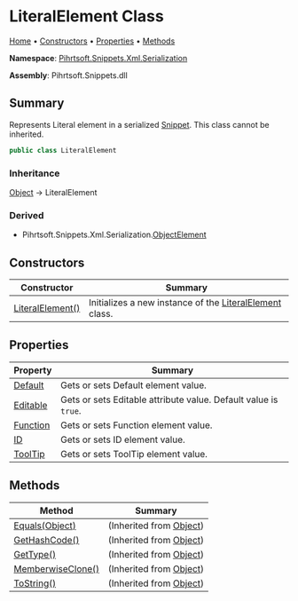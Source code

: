 # LiteralElement Class

[Home](../../../../../README.md) &#x2022; [Constructors](#constructors) &#x2022; [Properties](#properties) &#x2022; [Methods](#methods)

**Namespace**: [Pihrtsoft.Snippets.Xml.Serialization](../README.md)

**Assembly**: Pihrtsoft\.Snippets\.dll

## Summary

Represents Literal element in a serialized [Snippet](../../../Snippet/README.md)\. This class cannot be inherited\.

```csharp
public class LiteralElement
```

### Inheritance

[Object](https://docs.microsoft.com/en-us/dotnet/api/system.object) &#x2192; LiteralElement

### Derived

* Pihrtsoft\.Snippets\.Xml\.Serialization\.[ObjectElement](../ObjectElement/README.md)

## Constructors

| Constructor | Summary |
| ----------- | ------- |
| [LiteralElement()](-ctor/README.md) | Initializes a new instance of the [LiteralElement](./README.md) class\. |

## Properties

| Property | Summary |
| -------- | ------- |
| [Default](Default/README.md) | Gets or sets Default element value\. |
| [Editable](Editable/README.md) | Gets or sets Editable attribute value\. Default value is `true`\. |
| [Function](Function/README.md) | Gets or sets Function element value\. |
| [ID](ID/README.md) | Gets or sets ID element value\. |
| [ToolTip](ToolTip/README.md) | Gets or sets ToolTip element value\. |

## Methods

| Method | Summary |
| ------ | ------- |
| [Equals(Object)](https://docs.microsoft.com/en-us/dotnet/api/system.object.equals) |  \(Inherited from [Object](https://docs.microsoft.com/en-us/dotnet/api/system.object)\) |
| [GetHashCode()](https://docs.microsoft.com/en-us/dotnet/api/system.object.gethashcode) |  \(Inherited from [Object](https://docs.microsoft.com/en-us/dotnet/api/system.object)\) |
| [GetType()](https://docs.microsoft.com/en-us/dotnet/api/system.object.gettype) |  \(Inherited from [Object](https://docs.microsoft.com/en-us/dotnet/api/system.object)\) |
| [MemberwiseClone()](https://docs.microsoft.com/en-us/dotnet/api/system.object.memberwiseclone) |  \(Inherited from [Object](https://docs.microsoft.com/en-us/dotnet/api/system.object)\) |
| [ToString()](https://docs.microsoft.com/en-us/dotnet/api/system.object.tostring) |  \(Inherited from [Object](https://docs.microsoft.com/en-us/dotnet/api/system.object)\) |

